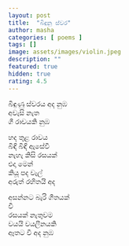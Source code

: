 ```yaml
---
layout: post
title:  "බිඳුනු ස්වර"
author: masha
categories: [ poems ]
tags: []
image: assets/images/violin.jpeg
description: ""
featured: true
hidden: true
rating: 4.5
---
```


බිඳුණු ස්වරය අද නුඹ<br>
අවැසි නැත<br>
ගී රාවයකි නුඹ<br>

හද තුළ රාවය<br>
බිඳි බිඳි ඇසේවී<br>
නැහැ කිසි රසයක්<br>
එදා මෙන්<br>
කියූ පද වැල්<br>
අරුත් රහිතයි අද<br>

අසන්නට බැරි ගීතයක්<br>
වී<br>
රසයක් නැතුවම<br>
වයයි වයලීනයකි<br>
ඈතට වී අද නුඹ<br>

